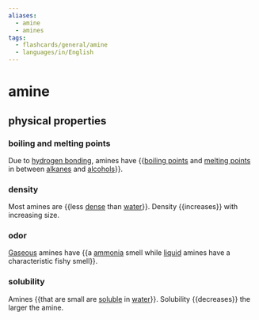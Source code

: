 ```yaml
---
aliases:
  - amine
  - amines
tags:
  - flashcards/general/amine
  - languages/in/English
---
```


# amine

## physical properties

### boiling and melting points

Due to [hydrogen bonding](hydrogen%20bond.md), amines have {{[boiling points](boiling%20point.md) and [melting points](melting%20point.md) in between [alkanes](alkane.md) and [alcohols](alcohol.md)}}.

### density

Most amines are {{less [dense](density.md) than [water](water.md)}}. Density {{increases}} with increasing size.

### odor

[Gaseous](gas.md) amines have {{a [ammonia](ammonia.md) smell while [liquid](liquid.md) amines have a characteristic fishy smell}}.

### solubility

Amines {{that are small are [soluble](solubility.md) in [water](water.md)}}. Solubility {{decreases}} the larger the amine.
